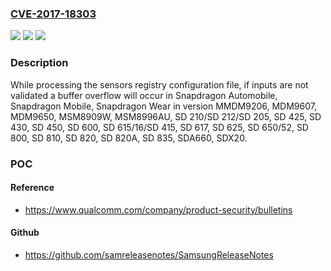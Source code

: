 ### [CVE-2017-18303](https://cve.mitre.org/cgi-bin/cvename.cgi?name=CVE-2017-18303)
![](https://img.shields.io/static/v1?label=Product&message=Snapdragon%20Automobile%2C%20Snapdragon%20Mobile%2C%20Snapdragon%20Wear&color=blue)
![](https://img.shields.io/static/v1?label=Version&message=n%2Fa&color=blue)
![](https://img.shields.io/static/v1?label=Vulnerability&message=Buffer%20Copy%20Without%20Checking%20Size%20of%20Input%20in%20Sensors&color=brighgreen)

### Description

While processing the sensors registry configuration file, if inputs are not validated a buffer overflow will occur in Snapdragon Automobile, Snapdragon Mobile, Snapdragon Wear in version MMDM9206, MDM9607, MDM9650, MSM8909W, MSM8996AU, SD 210/SD 212/SD 205, SD 425, SD 430, SD 450, SD 600, SD 615/16/SD 415, SD 617, SD 625, SD 650/52, SD 800, SD 810, SD 820, SD 820A, SD 835, SDA660, SDX20.

### POC

#### Reference
- https://www.qualcomm.com/company/product-security/bulletins

#### Github
- https://github.com/samreleasenotes/SamsungReleaseNotes

